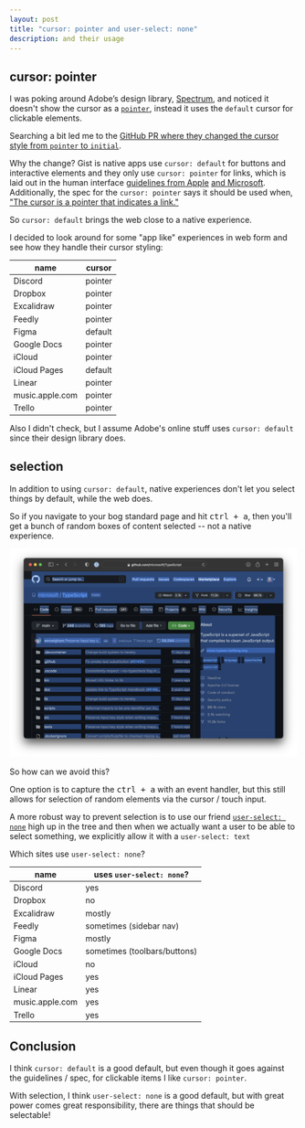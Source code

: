 ```yaml
---
layout: post
title: "cursor: pointer and user-select: none"
description: and their usage
---
```


## cursor: pointer

I was poking around Adobe’s design library, [Spectrum](https://react-spectrum.adobe.com), and noticed it doesn't show the cursor as a [`pointer`](https://developer.mozilla.org/en-US/docs/Web/CSS/cursor), instead it uses the `default` cursor for clickable elements.

Searching a bit led me to the [GitHub PR where they changed the cursor style from `pointer` to `initial`](https://github.com/adobe/react-spectrum/pull/449).

Why the change? Gist is native apps use `cursor: default` for buttons and interactive elements and they only use `cursor: pointer` for links, which is laid out in the human interface [guidelines from Apple](https://developer.apple.com/design/human-interface-guidelines/inputs/pointing-devices/#pointers) [and Microsoft](https://learn.microsoft.com/en-us/windows/win32/uxguide/inter-mouse?redirectedfrom=MSDN#hand-pointers).
Additionally, the spec for the `cursor: pointer` says it should be used when, ["The cursor is a pointer that indicates a link."](https://www.w3.org/TR/CSS2/ui.html#propdef-cursor)

So `cursor: default` brings the web close to a native experience.

I decided to look around for some "app like" experiences in web form and see how they handle their cursor styling:

| name            | cursor  |
| --------------- | ------- |
| Discord         | pointer |
| Dropbox         | pointer |
| Excalidraw      | pointer |
| Feedly          | pointer |
| Figma           | default |
| Google Docs     | pointer |
| iCloud          | pointer |
| iCloud Pages    | default |
| Linear          | pointer |
| music.apple.com | pointer |
| Trello          | pointer |

Also I didn't check, but I assume Adobe's online stuff uses `cursor: default` since their design library does.

## selection

In addition to using `cursor: default`, native experiences don't let you select things by default, while the web does.

So if you navigate to your bog standard page and hit <kbd>ctrl + a</kbd>, then you'll get a bunch of random boxes of content selected -- not a native experience.

![typescript github page selected via ctrl + a](/assets/typescript-github-selected.png)

So how can we avoid this?

One option is to capture the <kbd>ctrl + a</kbd> with an event handler, but this still allows for selection of random elements via the cursor / touch input.

A more robust way to prevent selection is to use our friend [`user-select: none`](https://developer.mozilla.org/en-US/docs/Web/CSS/user-select) high up in the tree and then when we actually want a user to be able to select something, we explicitly allow it with a `user-select: text`

Which sites use `user-select: none`?

| name            | uses `user-select: none`?    |
| --------------- | ---------------------------- |
| Discord         | yes                          |
| Dropbox         | no                           |
| Excalidraw      | mostly                       |
| Feedly          | sometimes (sidebar nav)      |
| Figma           | mostly                       |
| Google Docs     | sometimes (toolbars/buttons) |
| iCloud          | no                           |
| iCloud Pages    | yes                          |
| Linear          | yes                          |
| music.apple.com | yes                          |
| Trello          | yes                          |

## Conclusion

I think `cursor: default` is a good default, but even though it goes against the guidelines / spec, for clickable items I like `cursor: pointer`.

With selection, I think `user-select: none` is a good default, but with great power comes great responsibility, there are things that should be selectable!
